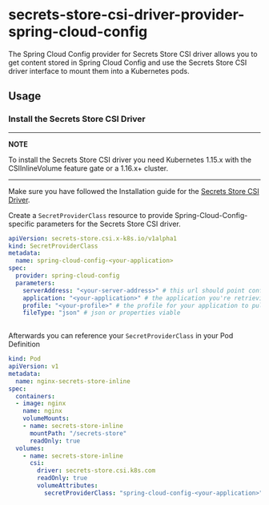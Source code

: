 secrets-store-csi-driver-provider-spring-cloud-config
=====================================================

The Spring Cloud Config provider for Secrets Store CSI driver allows you to get content stored in Spring Cloud Config and use the Secrets Store CSI driver interface to mount them into a Kubernetes pods.

Usage
-----

### Install the Secrets Store CSI Driver

---

**NOTE**

To install the Secrets Store CSI driver you need Kubernetes 1.15.x with the CSIInlineVolume feature gate or a 1.16.x+ cluster.

---

Make sure you have followed the Installation guide for the [Secrets Store CSI Driver](https://github.com/deislabs/secrets-store-csi-driver#usage).

Create a `SecretProviderClass` resource to provide Spring-Cloud-Config-specific parameters for the Secrets Store CSI driver.

```yaml
apiVersion: secrets-store.csi.x-k8s.io/v1alpha1
kind: SecretProviderClass
metadata:
  name: spring-cloud-config-<your-application>
spec:
  provider: spring-cloud-config
  parameters:
    serverAddress: "<your-server-address>" # this url should point config server
    application: "<your-application>" # the application you're retrieving the config for
    profile: "<your-profile>" # the profile for your application to pull
    fileType: "json" # json or properties viable
    
```

Afterwards you can reference your `SecretProviderClass` in your Pod Definition

```yaml
kind: Pod
apiVersion: v1
metadata:
  name: nginx-secrets-store-inline
spec:
  containers:
  - image: nginx
    name: nginx
    volumeMounts:
    - name: secrets-store-inline
      mountPath: "/secrets-store"
      readOnly: true
  volumes:
    - name: secrets-store-inline
      csi:
        driver: secrets-store.csi.k8s.com
        readOnly: true
        volumeAttributes:
          secretProviderClass: "spring-cloud-config-<your-application>"
```

